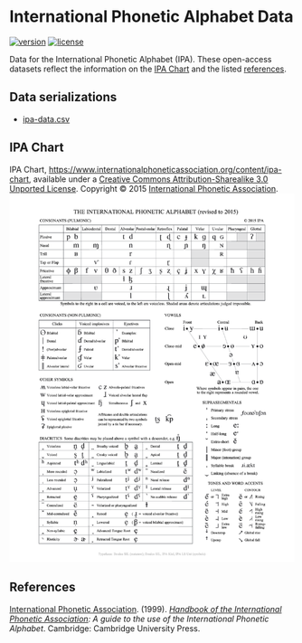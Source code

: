 # International Phonetic Alphabet Data

[![version][version-badge]][CHANGELOG] [![license][license-badge]][LICENSE]

Data for the International Phonetic Alphabet (IPA). These open-access datasets reflect the information on the [IPA Chart] and the listed [references].

## Data serializations
* [ipa-data.csv]

## IPA Chart
IPA Chart, https://www.internationalphoneticassociation.org/content/ipa-chart, available under a [Creative Commons Attribution-Sharealike 3.0 Unported License]. Copyright © 2015 [International Phonetic Association].
<img src="./charts/IPA_Kiel_2015.png" alt="IPA Chart" />

## References
[International Phonetic Association]. (1999). *[Handbook of the International Phonetic Association]: A guide to the use
of the International Phonetic Alphabet*. Cambridge: Cambridge University Press.

[ipa-data.csv]: ./datasets/ipa-data/ipa-data.csv

[IPA Chart]: #ipa-chart
[references]: #references

[CHANGELOG]: ./CHANGELOG.md
[version-badge]: https://img.shields.io/badge/od--api--xquery-unreleased-0038e2.svg?style=flat-square

[LICENSE]: ./LICENSE
[Creative Commons Attribution-Sharealike 3.0 Unported License]: ./LICENSE
[license-badge]: https://img.shields.io/badge/license-CC--BY--SA_3.0-0038e2.svg?style=flat-square

[Handbook of the International Phonetic Association]: https://www.internationalphoneticassociation.org/content/handbook-ipa
[International Phonetic Association]: https://www.internationalphoneticassociation.org/